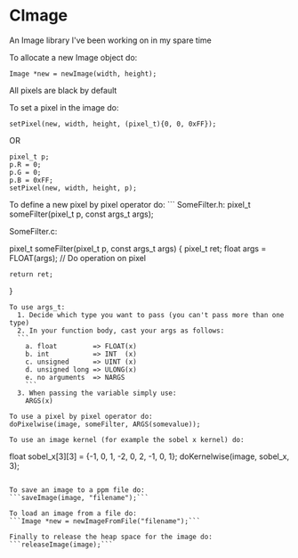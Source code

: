 # CImage
An Image library I've been working on in my spare time

To allocate a new Image object do:
  ```
  Image *new = newImage(width, height);
  ```
  All pixels are black by default

To set a pixel in the image do:
  ```
  setPixel(new, width, height, (pixel_t){0, 0, 0xFF});
  ```
  OR
  
  ```
  pixel_t p;
  p.R = 0;
  p.G = 0;
  p.B = 0xFF;
  setPixel(new, width, height, p);
  ```
To define a new pixel by pixel operator do:
    ```
  SomeFilter.h:
  pixel_t someFilter(pixel_t p, const args_t args);
  
  SomeFilter.c:
  

  pixel_t someFilter(pixel_t p, const args_t args)
  {
    pixel_t ret;
    float args = FLOAT(args);
    // Do operation on pixel
  
    return ret;
  }
  ```
  To use args_t:
    1. Decide which type you want to pass (you can't pass more than one type)
    2. In your function body, cast your args as follows:
    ```
      a. float         => FLOAT(x)
      b. int           => INT  (x)
      c. unsigned      => UINT (x)
      d. unsigned long => ULONG(x)
      e. no arguments  => NARGS
      ```
    3. When passing the variable simply use:
      ARGS(x)

To use a pixel by pixel operator do:
  doPixelwise(image, someFilter, ARGS(somevalue));
  
To use an image kernel (for example the sobel x kernel) do:
  ```
  float sobel_x[3][3] = {-1, 0, 1, 
                         -2, 0, 2, 
                         -1, 0, 1};
  doKernelwise(image, sobel_x, 3);
  ```
  
To save an image to a ppm file do:
  ```saveImage(image, "filename");```

To load an image from a file do:
  ```Image *new = newImageFromFile("filename");```
  
Finally to release the heap space for the image do:
  ```releaseImage(image);```
    
